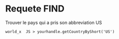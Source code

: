 # Requete FIND

Trouver le pays qui a pris son abbreviation US

```
world_x  JS > yourhandle.getCountryByShort('US')
 ```
